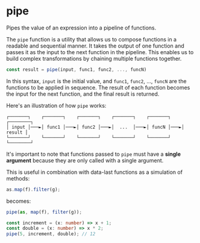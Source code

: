 # pipe

Pipes the value of an expression into a pipeline of functions.

The `pipe` function is a utility that allows us to compose functions in a
readable and sequential manner. It takes the output of one function and
passes it as the input to the next function in the pipeline. This enables us
to build complex transformations by chaining multiple functions together.

```ts
const result = pipe(input, func1, func2, ..., funcN)
```

In this syntax, `input` is the initial value, and `func1`, `func2`, ...,
`funcN` are the functions to be applied in sequence. The result of each
function becomes the input for the next function, and the final result is
returned.

Here's an illustration of how `pipe` works:

```
┌───────┐    ┌───────┐    ┌───────┐    ┌───────┐    ┌───────┐    ┌────────┐
│ input │───►│ func1 │───►│ func2 │───►│  ...  │───►│ funcN │───►│ result │
└───────┘    └───────┘    └───────┘    └───────┘    └───────┘    └────────┘
```

It's important to note that functions passed to `pipe` must have a **single
argument** because they are only called with a single argument.

This is useful in combination with data-last functions as a simulation of
methods:

```ts
as.map(f).filter(g);
```

becomes:

```ts
pipe(as, map(f), filter(g));
```

```ts
const increment = (x: number) => x + 1;
const double = (x: number) => x * 2;
pipe(5, increment, double); // 12
```
